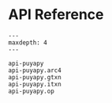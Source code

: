 # API Reference

```{toctree}
---
maxdepth: 4
---

api-puyapy
api-puyapy.arc4
api-puyapy.gtxn
api-puyapy.itxn
api-puyapy.op
```
